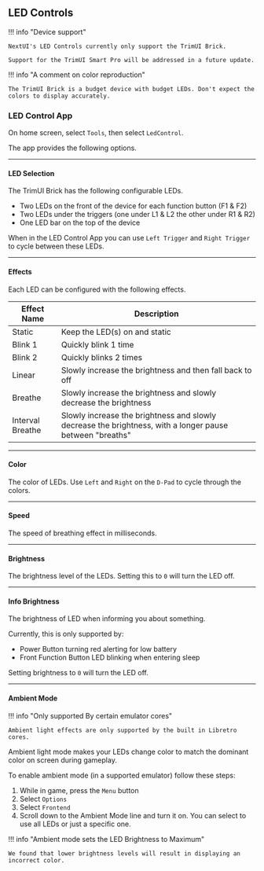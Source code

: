 ## LED Controls

!!! info "Device support"

    NextUI's LED Controls currently only support the TrimUI Brick.

    Support for the TrimUI Smart Pro will be addressed in a future update.

!!! info "A comment on color reproduction"

    The TrimUI Brick is a budget device with budget LEDs. Don't expect the colors to display accurately.

### LED Control App

On home screen, select `Tools`, then select `LedControl`.

The app provides the following options.

---

#### LED Selection

The TrimUI Brick has the following configurable LEDs.

- Two LEDs on the front of the device for each function button (F1 & F2)
- Two LEDs under the triggers (one under L1 & L2 the other under R1 & R2)
- One LED bar on the top of the device

When in the LED Control App you can use `Left Trigger` and `Right Trigger` to cycle between these LEDs.

---

#### Effects

Each LED can be configured with the following effects.

| Effect Name      | Description                                                                                              |
|------------------|----------------------------------------------------------------------------------------------------------|
| Static           | Keep the LED(s) on and static                                                                            |
| Blink 1          | Quickly blink 1 time                                                                                     |
| Blink 2          | Quickly blinks 2 times                                                                                   |
| Linear           | Slowly increase the brightness and then fall back to off                                                 |
| Breathe          | Slowly increase the brightness and slowly decrease the brightness                                        |
| Interval Breathe | Slowly increase the brightness and slowly decrease the brightness, with a longer pause between "breaths" |

---

#### Color

The color of LEDs. Use `Left` and `Right` on the `D-Pad` to cycle through the colors.

---

#### Speed

The speed of breathing effect in milliseconds.

---

#### Brightness

The brightness level of the LEDs. Setting this to `0` will turn the LED off.

---

#### Info Brightness

The brightness of LED when informing you about something.

Currently, this is only supported by:

- Power Button turning red alerting for low battery
- Front Function Button LED blinking when entering sleep

Setting brightness to `0` will turn the LED off.

---

#### Ambient Mode

!!! info "Only supported By certain emulator cores"

    Ambient light effects are only supported by the built in Libretro cores.

Ambient light mode makes your LEDs change color to match the dominant color on screen during gameplay.

To enable ambient mode (in a supported emulator) follow these steps:

1. While in game, press the `Menu` button
2. Select `Options`
3. Select `Frontend`
4. Scroll down to the Ambient Mode line and turn it on. You can select to use all LEDs or just a specific one.

!!! info "Ambient mode sets the LED Brightness to Maximum"

    We found that lower brightness levels will result in displaying an incorrect color.
